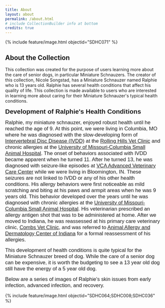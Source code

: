 ```yaml
---
title: About
layout: about
permalink: /about.html
# include CollectionBuilder info at bottom
credits: true
---
```


{% include feature/image.html objectid="SDHC071" %}

## About the Collection

This collection was created for the purpose of users learning more about the care of senior dogs, in particular Miniature Schnauzers. The creator of this collection, Nicole Songstad, has a Miniature Schnauzer named Ralphie who is 13 years old. Ralphie has several health conditions that affect his quality of life. This collection is made available to users who are interested in learning more about caring for their Miniature Schnauzer's typical health conditions.

<span style="font-family: 'Bradley Hand ITC', sans-serif; font-size: 1.5em; font-weight: bold">Development of Ralphie's Health Conditions</span>

<span style="font-family: 'Perpetua', sans-serif; font-size: 1.2em;">Ralphie, my miniature schnauzer, enjoyed robust health until he reached the age of 9. At this point, we were living in Columbia, MO where he was diagnosed with the slow-developing form of [Intervertebral Disc Disease (IVDD)](https://www.youtube.com/watch?v=u3DFNXvUEH0) at the [Rolling Hills Vet Clinic](https://rollinghillsvethospital.com/) and chronic allergies at the [University of Missouri-Columbia Small Animal Hospital](https://vhc.missouri.edu/small-animal-hospital/). The onset of behaviors associated with IVDD became apparent when he turned 11. After he turned 13, he was diagnosed with seizure-like episodes at [VCA Advanced Veterinary Care Center](https://vcahospitals.com/advanced-veterinary-care-center) while we were living in Bloomington, IN. These seizures are not linked to IVDD or any of his other health conditions. His allergy behaviors were first noticeable as mild scratching and biting at his paws and armpit areas when he was 9 years old. This behavior developed over the years until he was diagnosed with chronic allergies at the [University of Missouri-Columbia Small Animal Hospital](https://vhc.missouri.edu/small-animal-hospital/). His veterinarian prescribed an allergy antigen shot that was to be administered at home. After we moved to Indiana, he was reassessed at his primary care veterinary clinic, [Combs Vet Clinic](https://www.combsvetclinic.com/), and was referred to [Animal Allergy and Dermatology Center of Indiana](https://www.aadci.com/) for a formal reassessment of his allergies.</span>

<span style="font-family: 'Perpetua', sans-serif; font-size: 1.2em;">This development of health conditions is quite typical for the Miniature Schnauzer breed of dog. While the care of a senior dog can be expensive, it is worth the budgeting to see a 13 year old dog still have the energy of a 5 year old dog.

<span style="font-family: 'Perpetua', sans-serif; font-size: 1.2em;">Below are a series of images of Ralphie's skin issues from early infection, advanced infection, and recovery.

{% include feature/image.html objectid="SDHC064;SDHC008;SDHC036" %}
